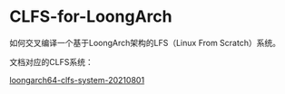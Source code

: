 # CLFS-for-LoongArch
如何交叉编译一个基于LoongArch架构的LFS（Linux From Scratch）系统。

文档对应的CLFS系统：

[loongarch64-clfs-system-20210801](https://github.com/sunhaiyong1978/CLFS-for-LoongArch/releases/download/20210801/loongarch64-clfs-system-20210801.tar.bz2)
